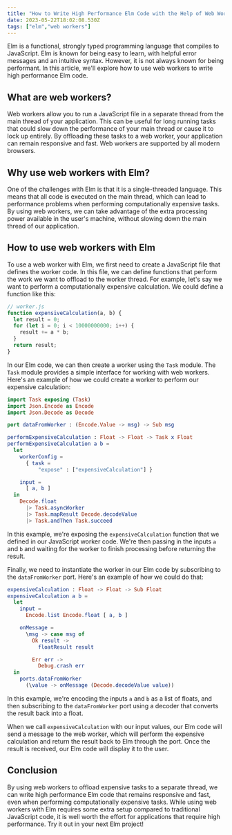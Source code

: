 ```yaml
---
title: "How to Write High Performance Elm Code with the Help of Web Workers"
date: 2023-05-22T18:02:08.530Z
tags: ["elm","web workers"]
---
```


Elm is a functional, strongly typed programming language that compiles to JavaScript. Elm is known for being easy to learn, with helpful error messages and an intuitive syntax. However, it is not always known for being performant. In this article, we'll explore how to use web workers to write high performance Elm code.

## What are web workers?

Web workers allow you to run a JavaScript file in a separate thread from the main thread of your application. This can be useful for long running tasks that could slow down the performance of your main thread or cause it to lock up entirely. By offloading these tasks to a web worker, your application can remain responsive and fast. Web workers are supported by all modern browsers.

## Why use web workers with Elm?

One of the challenges with Elm is that it is a single-threaded language. This means that all code is executed on the main thread, which can lead to performance problems when performing computationally expensive tasks. By using web workers, we can take advantage of the extra processing power available in the user's machine, without slowing down the main thread of our application.

## How to use web workers with Elm

To use a web worker with Elm, we first need to create a JavaScript file that defines the worker code. In this file, we can define functions that perform the work we want to offload to the worker thread. For example, let's say we want to perform a computationally expensive calculation. We could define a function like this:

```javascript
// worker.js
function expensiveCalculation(a, b) {
  let result = 0;
  for (let i = 0; i < 10000000000; i++) {
    result += a * b;
  }
  return result;
}
```

In our Elm code, we can then create a worker using the `Task` module. The `Task` module provides a simple interface for working with web workers. Here's an example of how we could create a worker to perform our expensive calculation:

```elm
import Task exposing (Task)
import Json.Encode as Encode
import Json.Decode as Decode

port dataFromWorker : (Encode.Value -> msg) -> Sub msg

performExpensiveCalculation : Float -> Float -> Task x Float
performExpensiveCalculation a b =
  let
    workerConfig =
      { task =
          "expose" : ["expensiveCalculation"] }

    input =
      [ a, b ]
  in
    Decode.float
      |> Task.asyncWorker
      |> Task.mapResult Decode.decodeValue
      |> Task.andThen Task.succeed
```

In this example, we're exposing the `expensiveCalculation` function that we defined in our JavaScript worker code. We're then passing in the inputs `a` and `b` and waiting for the worker to finish processing before returning the result.

Finally, we need to instantiate the worker in our Elm code by subscribing to the `dataFromWorker` port. Here's an example of how we could do that:

```elm
expensiveCalculation : Float -> Float -> Sub Float
expensiveCalculation a b =
  let
    input =
      Encode.list Encode.float [ a, b ]

    onMessage =
      \msg -> case msg of
        Ok result ->
          floatResult result

        Err err ->
          Debug.crash err
  in
    ports.dataFromWorker
      (\value -> onMessage (Decode.decodeValue value))
```

In this example, we're encoding the inputs `a` and `b` as a list of floats, and then subscribing to the `dataFromWorker` port using a decoder that converts the result back into a float.

When we call `expensiveCalculation` with our input values, our Elm code will send a message to the web worker, which will perform the expensive calculation and return the result back to Elm through the port. Once the result is received, our Elm code will display it to the user.

## Conclusion

By using web workers to offload expensive tasks to a separate thread, we can write high performance Elm code that remains responsive and fast, even when performing computationally expensive tasks. While using web workers with Elm requires some extra setup compared to traditional JavaScript code, it is well worth the effort for applications that require high performance. Try it out in your next Elm project!
